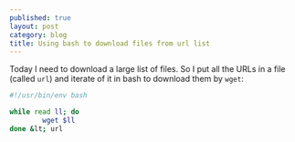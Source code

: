 ```yaml
---
published: true
layout: post
category: blog
title: Using bash to download files from url list
---
```


Today I need to download a large list of files. So I put all the URLs in a file (called `url`) and iterate of it in bash to download them by `wget`:

```bash
#!/usr/bin/env bash

while read ll; do
        wget $ll
done &lt; url
```


